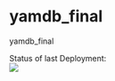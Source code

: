 # yamdb_final
yamdb_final

Status of last Deployment:<br>
<img src="https://github.com/eltimccc/yamdb_final/workflows/yamdb-workflow/badge.svg?branch=master"><br>